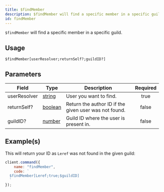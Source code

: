 ```yaml
---
title: $findMember
description: $findMember will find a specific member in a specific guild by their name.
id: findMember
---
```


`$findMember` will find a specific member in a specific guild.

## Usage

```aoi
$findMember[userResolver;returnSelf?;guildID?]
```

## Parameters

| Field        | Type                                                                                                | Description                                           | Required |
| ------------ | --------------------------------------------------------------------------------------------------- | ----------------------------------------------------- | :------: |
| userResolver | [string](https://developer.mozilla.org/en-US/docs/Web/JavaScript/Reference/Global_Objects/String)   | User you want to find.                                |   true   |
| returnSelf?  | [boolean](https://developer.mozilla.org/en-US/docs/Web/JavaScript/Reference/Global_Objects/Boolean) | Return the author ID if the given user was not found. |  false   |
| guildID?     | [number](https://developer.mozilla.org/en-US/docs/Web/JavaScript/Reference/Global_Objects/Number)   | Guild ID where the user is present in.                |  false   |

## Example(s)

This will return your ID as `Leref` was not found in the given guild:

```javascript
client.command({
    name: "findMember",
    code: `
  $findMember[Leref;true;$guildID]
  `
});
```
